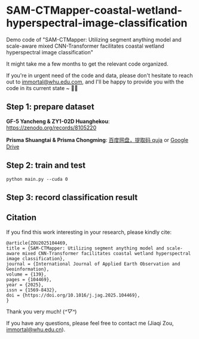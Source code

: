 # SAM-CTMapper-coastal-wetland-hyperspectral-image-classification
Demo code of "SAM-CTMapper: Utilizing segment anything model and scale-aware mixed CNN-Transformer facilitates coastal wetland hyperspectral image classification"

It might take me a few months to get the relevant code organized. 

If you're in urgent need of the code and data, please don't hesitate to reach out to immortal@whu.edu.com, and I'll be happy to provide you with the code in its current state ~ 🫡🫡

## Step 1: prepare dataset
**GF-5 Yancheng & ZY1-02D Huanghekou**: https://zenodo.org/records/8105220

**Prisma Shuangtai & Prisma Chongming**: [百度网盘，提取码 quja](https://pan.baidu.com/s/1VPapO_ZT_QfrfTcWT6mv7Q?pwd=quja) or [Google Drive](https://drive.google.com/drive/folders/1macw4UJ2ADywohav9AqSxEG-MwiwupNW?usp=sharing)

## Step 2: train and test
```
python main.py --cuda 0
```

## Step 3: record classification result

## Citation
If you find this work interesting in your research, please kindly cite:
```
@article{ZOU2025104469,
title = {SAM-CTMapper: Utilizing segment anything model and scale-aware mixed CNN-Transformer facilitates coastal wetland hyperspectral image classification},
journal = {International Journal of Applied Earth Observation and Geoinformation},
volume = {139},
pages = {104469},
year = {2025},
issn = {1569-8432},
doi = {https://doi.org/10.1016/j.jag.2025.104469},
}
```
Thank you very much! (*^▽^*)

If you have any questions, please feel free to contact me (Jiaqi Zou, immortal@whu.edu.cn).
